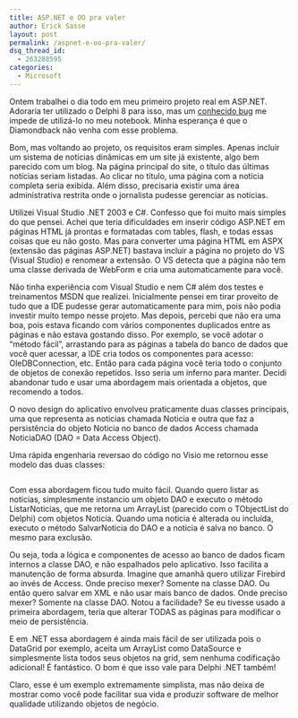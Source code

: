 ```yaml
---
title: ASP.NET e OO pra valer
author: Erick Sasse
layout: post
permalink: /aspnet-e-oo-pra-valer/
dsq_thread_id:
  - 263288595
categories:
  - Microsoft
---
```

Ontem trabalhei o dia todo em meu primeiro projeto real em ASP.NET. Adoraria ter utilizado o Delphi 8 para isso, mas um [conhecido bug][1] me impede de utiliz&aacute;-lo no meu notebook. Minha esperan&ccedil;a &eacute; que o Diamondback n&atilde;o venha com esse problema.

Bom, mas voltando ao projeto, os requisitos eram simples. Apenas incluir um sistema de not&iacute;cias din&acirc;micas em um site j&aacute; existente, algo bem parecido com um blog. Na p&aacute;gina principal do site, o t&iacute;tulo das &uacute;ltimas not&iacute;cias seriam listadas. Ao clicar no t&iacute;tulo, uma p&aacute;gina com a not&iacute;cia completa seria exibida. Al&eacute;m disso, precisaria existir uma &aacute;rea administrativa restrita onde o jornalista pudesse gerenciar as not&iacute;cias.

Utilizei Visual Studio .NET 2003 e C#. Confesso que foi muito mais simples do que pensei. Achei que teria dificuldades em inserir c&oacute;digo ASP.NET em p&aacute;ginas HTML j&aacute; prontas e formatadas com tables, flash, e todas essas coisas que eu n&atilde;o gosto. Mas para converter uma p&aacute;gina HTML em ASPX (extens&atilde;o das p&aacute;ginas ASP.NET) bastava incluir a p&aacute;gina no projeto do VS (Visual Studio) e renomear a extens&atilde;o. O VS detecta que a p&aacute;gina n&atilde;o tem uma classe derivada de WebForm e cria uma automaticamente para voc&ecirc;.

N&atilde;o tinha experi&ecirc;ncia com Visual Studio e nem C# al&eacute;m dos testes e treinamentos MSDN que realizei. Inicialmente pensei em tirar proveito de tudo que a IDE pudesse gerar automaticamente para mim, pois n&atilde;o podia investir muito tempo nesse projeto. Mas depois, percebi que n&atilde;o era uma boa, pois estava ficando com v&aacute;rios componentes duplicados entre as p&aacute;ginas e n&atilde;o estava gostando disso. Por exemplo, se voc&ecirc; adotar o &#8220;m&eacute;todo f&aacute;cil&#8221;, arrastando para as p&aacute;ginas a tabela do banco de dados que voc&ecirc; quer acessar, a IDE cria todos os componentes para acesso: OleDBConnection, etc. Ent&atilde;o para cada p&aacute;gina voc&ecirc; teria todo o conjunto de objetos de conex&atilde;o repetidos. Isso seria um inferno para manter. Decidi abandonar tudo e usar uma abordagem mais orientada a objetos, que recomendo a todos.

O novo design do aplicativo envolveu praticamente duas classes principais, uma que representa as noticias chamada Noticia e outra que faz a persist&ecirc;ncia do objeto Noticia no banco de dados Access chamada NoticiaDAO (DAO = Data Access Object).

Uma r&aacute;pida engenharia reversao do c&oacute;digo no Visio me retornou esse modelo das duas classes:

<img src="/erick/imagens/webnews.png" alt="" border="0" />

Com essa abordagem ficou tudo muito f&aacute;cil. Quando quero listar as noticias, simplesmente instancio um objeto DAO e executo o m&eacute;todo ListarNoticias, que me retorna um ArrayList (parecido com o TObjectList do Delphi) com objetos Noticia. Quando uma noticia &eacute; alterada ou inclu&iacute;da, executo o m&eacute;todo SalvarNoticia do DAO e a noticia &eacute; salva no banco. O mesmo para exclus&atilde;o. 

Ou seja, toda a l&oacute;gica e componentes de acesso ao banco de dados ficam internos a classe DAO, e n&atilde;o espalhados pelo aplicativo. Isso facilita a manuten&ccedil;&atilde;o de forma absurda. Imagine que amanh&atilde; quero utilizar Firebird ao inv&eacute;s de Access. Onde preciso mexer? Somente na classe DAO. Ou ent&atilde;o quero salvar em XML e n&atilde;o usar mais banco de dados. Onde preciso mexer? Somente na classe DAO. Notou a facilidade? Se eu tivesse usado a primeira abordagem, teria que alterar TODAS as p&aacute;ginas para modificar o meio de persist&ecirc;ncia.

E em .NET essa abordagem &eacute; ainda mais f&aacute;cil de ser utilizada pois o DataGrid por exemplo, aceita um ArrayList como DataSource e simplesmente lista todos seus objetos na grid, sem nenhuma codifica&ccedil;&atilde;o adicional! &Eacute; fant&aacute;stico. O bom &eacute; que isso vale para Delphi .NET tamb&eacute;m!

Claro, esse &eacute; um exemplo extremamente simplista, mas n&atilde;o deixa de mostrar como voc&ecirc; pode facilitar sua vida e produzir software de melhor qualidade utilizando objetos de neg&oacute;cio.

 [1]: http://www.cadena.com.br/erick/archives/000077.html